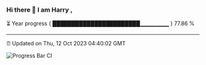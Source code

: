 ### Hi there 👋 I am Harry , 

⏳ Year progress { ███████████████████████▁▁▁▁▁▁▁ } 77.86 %

---

⏰ Updated on Thu, 12 Oct 2023 04:40:02 GMT

![Progress Bar CI](https://github.com/duykhang68/duykhang68/workflows/Progress%20Bar%20CI/badge.svg)
